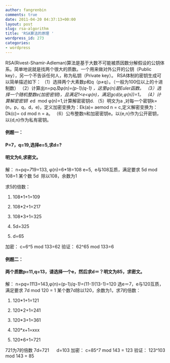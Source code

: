 ```yaml
---
author: fangrenbin
comments: true
date: 2011-04-20 04:37:13+00:00
layout: post
slug: rsa-algorithm
title: 'RSA算法的原理 '
wordpress_id: 273
categories:
- wordpress
---
```


RSA(Rivest-Shamir-Adleman)算法是基于大数不可能被质因数分解假设的公钥体系。简单地说就是找两个很大的质数。一个用来做对外公开的公钥（Public key），另一个不告诉任何人，称为私钥（Private key）。
RSA体制的密钥生成可以简单描述如下：
（1）选择两个大素数p和q（p≠q）。（一般为100位以上的十进制数）
（2）计算出n=p*q及φ(n)=(p-1)(q-1) ，这里φ(n)是Euler函数。
（3）选择一个随机整数e(加密密钥)，且满足1<e<φ(n)，满足gcd(e,φ(n))=1。
（4）计算解密密钥  e*d  mod φ(n)=1,计算解密密钥d.
（5）明文为a ,对每一个密钥k=(n，p，q，d，e)，定义加密变换为：Ek(a)= aemod n = c,定义解密变换为：Dk(c)= cd mod n = a。
（6）公布整数n和加密密钥e。以{e,n}作为公开密钥，以{d,n}作为私有密钥。


#### 例题一：




#### P=7，q=19,选择e=5,求d=?




#### 明文为6,求密文。


解：
n=p*q=7*19=133, φ(n)=6*18=108
e=5,  e与108互质，满足要求
5d mod 108=1
某个数 5d  除以108，余数为1

求5的倍数：



	
  1. 108*1+1=109

	
  2. 108*2+1=217

	
  3. 108*3+1=325

	
  4. 5d=325

	
  5. d=65


加密： c=6^5 mod 133=62
验证： 62^65 mod 133=6


#### 例题二：




#### 两个质数p=11,q=13，请选择一个e，然后求d＝？明文为85，求密文。


解：
n=p*q=11*13=143,φ(n)=(p-1)*(q-1)=(11-1)*(13-1)=120
选e＝7，e与120互质，满足要求
7d mod 120 = 1
某个数7d除以120，余数为1，求7的倍数：



	
  1. 120*1+1=121

	
  2. 120*2+1=241

	
  3. 120*3+1=361

	
  4. 120*x+1=xxx

	
  5. 120*6+1=721


721为7的倍数
7d=721      d=103
加密： c=85^7 mod 143 = 123
验证： 123^103 mod 143 = 85
